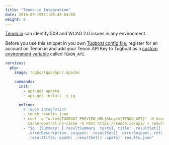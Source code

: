 ```yaml
---
title: "Tenon.io Integration"
date: 2019-09-19T11:00:49-04:00
weight: 8
---
```


[Tenon.io](https://tenon.io) can identify 508 and WCAG 2.0 issues in any environment.

Before you use this snippet in you own [Tugboat config file](/setting-up-tugboat/create-a-tugboat-config-file/),
register for an account on Tenon.io and add your Tenon API Key to Tugboat as a
[custom environment variable](/setting-up-services/how-to-set-up-services/custom-environment-variables/) called
`TENON_API`.

```yaml
services:
  php:
    image: tugboatqa/php:7-apache

    commands:
      init:
        - apt-get update
        - apt-get install -y jq

      online:
        # Tenon Integration
        - touch results.json
        - curl -d "url=${TUGBOAT_PREVIEW_URL}&key=${TENON_API}" -H Content-Type:application/x-www-form-urlencoded -H
          Cache-Control:no-cache -X POST https://tenon.io/api/ > results.json
        - "jq '{Summary: [.resultSummary .tests], title: .resultSet[] .errorTitle, description: .resultSet[]
          .errorDescription, snippet: .resultSet[] .errorSnippet, ref: .resultSet[] .ref, resultTitle: .resultSet[]
          .resultTitle, xpath: .resultSet[] .xpath}' results.json"
```
